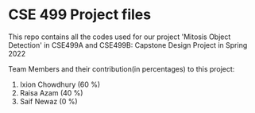 # CSE 499 Project files
This repo contains all the codes used for our project 'Mitosis Object Detection' in CSE499A and CSE499B: Capstone Design Project in Spring 2022

Team Members and their contribution(in percentages) to this project:
1. Ixion Chowdhury (60 %)
2. Raisa Azam      (40 %)
3. Saif Newaz      (0 %)
